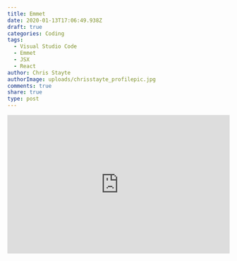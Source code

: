 ```yaml
---
title: Emmet
date: 2020-01-13T17:06:49.938Z
draft: true
categories: Coding
tags:
  - Visual Studio Code
  - Emmet
  - JSX
  - React
author: Chris Stayte
authorImage: uploads/chrisstayte_profilepic.jpg
comments: true
share: true
type: post
---
```

<iframe width="100%" height="315" src="https://www.youtube.com/embed/v5fqSwnHZM8" frameborder="0" allow="accelerometer; autoplay; encrypted-media; gyroscope; picture-in-picture" allowfullscreen></iframe>
